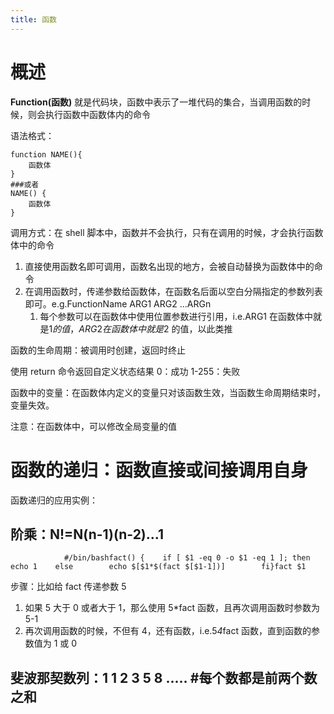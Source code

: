 ```yaml
---
title: 函数
---
```


# 概述

**Function(函数)** 就是代码块，函数中表示了一堆代码的集合，当调用函数的时候，则会执行函数中函数体内的命令

语法格式：

    function NAME(){
        函数体
    }
    ###或者
    NAME() {
        函数体
    }

调用方式：在 shell 脚本中，函数并不会执行，只有在调用的时候，才会执行函数体中的命令

1. 直接使用函数名即可调用，函数名出现的地方，会被自动替换为函数体中的命令
2. 在调用函数时，传递参数给函数体，在函数名后面以空白分隔指定的参数列表即可。e.g.FunctionName ARG1 ARG2 ...ARGn
   1. 每个参数可以在函数体中使用位置参数进行引用，i.e.ARG1 在函数体中就是$1 的值，ARG2 在函数体中就是$2 的值，以此类推

函数的生命周期：被调用时创建，返回时终止

使用 return 命令返回自定义状态结果
0：成功
1-255：失败

函数中的变量：在函数体内定义的变量只对该函数生效，当函数生命周期结束时，变量失效。

注意：在函数体中，可以修改全局变量的值

# 函数的递归：函数直接或间接调用自身

函数递归的应用实例：

## 阶乘：N!=N(n-1)(n-2)...1

                #/bin/bashfact() {    if [ $1 -eq 0 -o $1 -eq 1 ]; then        echo 1    else        echo $[$1*$(fact $[$1-1])]        fi}fact $1

步骤：比如给 fact 传递参数 5

1. 如果 5 大于 0 或者大于 1，那么使用 5\*fact 函数，且再次调用函数时参数为 5-1
2. 再次调用函数的时候，不但有 4，还有函数，i.e.5*4*fact 函数，直到函数的参数值为 1 或 0

## 斐波那契数列：1 1 2 3 5 8 ..... #每个数都是前两个数之和

